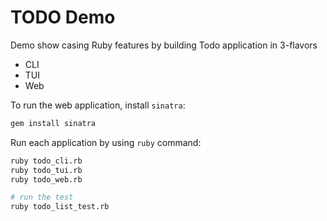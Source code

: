 # TODO Demo

Demo show casing Ruby features by building Todo application in 3-flavors

- CLI
- TUI
- Web

To run the web application, install `sinatra`:

```sh
gem install sinatra
```

Run each application by using `ruby` command:

```sh
ruby todo_cli.rb
ruby todo_tui.rb
ruby todo_web.rb

# run the test
ruby todo_list_test.rb
```
